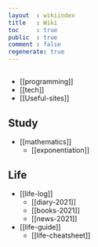 ```yaml
---
layout  : wikiindex
title   : Wiki
toc     : true
public  : true
comment : false
regenerate: true
---
```


## </dev>
* [[programming]]
* [[tech]]
* [[Useful-sites]]

## Study
* [[mathematics]]
    *  [[exponentiation]]
    
## Life
* [[life-log]]
    * [[diary-2021]]
    * [[books-2021]]
    * [[news-2021]]
* [[life-guide]]
    * [[life-cheatsheet]]


